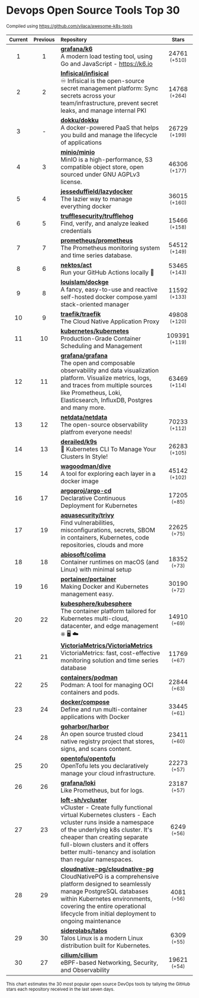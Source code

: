 # Devops Open Source Tools Top 30
<sup>Compiled using https://github.com/vilaca/awesome-k8s-tools</sup>
<div align="center">

|<sub>Current</sub>|<sub>Previous</sub>|<sub>Repository</sub>|<sub>Stars</sub>|
|:---:|:---:|:---|:---:|
|1|1|[**grafana/k6**](https://github.com/grafana/k6)<br/>A modern load testing tool, using Go and JavaScript - https://k6.io|24761 <sup>(+510)</sup>|
|2|2|[**Infisical/infisical**](https://github.com/Infisical/infisical)<br/>♾ Infisical is the open-source secret management platform: Sync secrets across your team/infrastructure, prevent secret leaks, and manage internal PKI|14768 <sup>(+264)</sup>|
|3|-|[**dokku/dokku**](https://github.com/dokku/dokku)<br/>A docker-powered PaaS that helps you build and manage the lifecycle of applications|26729 <sup>(+199)</sup>|
|4|3|[**minio/minio**](https://github.com/minio/minio)<br/>MinIO is a high-performance, S3 compatible object store, open sourced under GNU AGPLv3 license.|46306 <sup>(+177)</sup>|
|5|4|[**jesseduffield/lazydocker**](https://github.com/jesseduffield/lazydocker)<br/>The lazier way to manage everything docker|36015 <sup>(+160)</sup>|
|6|5|[**trufflesecurity/trufflehog**](https://github.com/trufflesecurity/trufflehog)<br/>Find, verify, and analyze leaked credentials|15466 <sup>(+158)</sup>|
|7|7|[**prometheus/prometheus**](https://github.com/prometheus/prometheus)<br/>The Prometheus monitoring system and time series database.|54512 <sup>(+149)</sup>|
|8|6|[**nektos/act**](https://github.com/nektos/act)<br/>Run your GitHub Actions locally 🚀|53465 <sup>(+143)</sup>|
|9|8|[**louislam/dockge**](https://github.com/louislam/dockge)<br/>A fancy, easy-to-use and reactive self-hosted docker compose.yaml stack-oriented manager|11592 <sup>(+133)</sup>|
|10|9|[**traefik/traefik**](https://github.com/traefik/traefik)<br/>The Cloud Native Application Proxy|49808 <sup>(+120)</sup>|
|11|10|[**kubernetes/kubernetes**](https://github.com/kubernetes/kubernetes)<br/>Production-Grade Container Scheduling and Management|109391 <sup>(+119)</sup>|
|12|11|[**grafana/grafana**](https://github.com/grafana/grafana)<br/>The open and composable observability and data visualization platform. Visualize metrics, logs, and traces from multiple sources like Prometheus, Loki, Elasticsearch, InfluxDB, Postgres and many more. |63469 <sup>(+114)</sup>|
|13|12|[**netdata/netdata**](https://github.com/netdata/netdata)<br/>The open-source observability platfrom everyone needs!|70233 <sup>(+112)</sup>|
|14|13|[**derailed/k9s**](https://github.com/derailed/k9s)<br/>🐶 Kubernetes CLI To Manage Your Clusters In Style!|26283 <sup>(+105)</sup>|
|15|14|[**wagoodman/dive**](https://github.com/wagoodman/dive)<br/>A tool for exploring each layer in a docker image|45142 <sup>(+102)</sup>|
|16|17|[**argoproj/argo-cd**](https://github.com/argoproj/argo-cd)<br/>Declarative Continuous Deployment for Kubernetes|17205 <sup>(+85)</sup>|
|17|19|[**aquasecurity/trivy**](https://github.com/aquasecurity/trivy)<br/>Find vulnerabilities, misconfigurations, secrets, SBOM in containers, Kubernetes, code repositories, clouds and more|22625 <sup>(+75)</sup>|
|18|18|[**abiosoft/colima**](https://github.com/abiosoft/colima)<br/>Container runtimes on macOS (and Linux) with minimal setup|18352 <sup>(+73)</sup>|
|19|16|[**portainer/portainer**](https://github.com/portainer/portainer)<br/>Making Docker and Kubernetes management easy.|30190 <sup>(+72)</sup>|
|20|22|[**kubesphere/kubesphere**](https://github.com/kubesphere/kubesphere)<br/>The container platform tailored for Kubernetes multi-cloud, datacenter, and edge management ⎈ 🖥 ☁️|14910 <sup>(+69)</sup>|
|21|21|[**VictoriaMetrics/VictoriaMetrics**](https://github.com/VictoriaMetrics/VictoriaMetrics)<br/>VictoriaMetrics: fast, cost-effective monitoring solution and time series database|11769 <sup>(+67)</sup>|
|22|25|[**containers/podman**](https://github.com/containers/podman)<br/>Podman: A tool for managing OCI containers and pods.|22844 <sup>(+63)</sup>|
|23|24|[**docker/compose**](https://github.com/docker/compose)<br/>Define and run multi-container applications with Docker|33445 <sup>(+61)</sup>|
|24|28|[**goharbor/harbor**](https://github.com/goharbor/harbor)<br/>An open source trusted cloud native registry project that stores, signs, and scans content.|23411 <sup>(+60)</sup>|
|25|20|[**opentofu/opentofu**](https://github.com/opentofu/opentofu)<br/>OpenTofu lets you declaratively manage your cloud infrastructure.|22273 <sup>(+57)</sup>|
|26|26|[**grafana/loki**](https://github.com/grafana/loki)<br/>Like Prometheus, but for logs.|23187 <sup>(+57)</sup>|
|27|23|[**loft-sh/vcluster**](https://github.com/loft-sh/vcluster)<br/>vCluster - Create fully functional virtual Kubernetes clusters - Each vcluster runs inside a namespace of the underlying k8s cluster. It's cheaper than creating separate full-blown clusters and it offers better multi-tenancy and isolation than regular namespaces.|6249 <sup>(+56)</sup>|
|28|29|[**cloudnative-pg/cloudnative-pg**](https://github.com/cloudnative-pg/cloudnative-pg)<br/>CloudNativePG is a comprehensive platform designed to seamlessly manage PostgreSQL databases within Kubernetes environments, covering the entire operational lifecycle from initial deployment to ongoing maintenance|4081 <sup>(+56)</sup>|
|29|30|[**siderolabs/talos**](https://github.com/siderolabs/talos)<br/>Talos Linux is a modern Linux distribution built for Kubernetes.|6309 <sup>(+55)</sup>|
|30|27|[**cilium/cilium**](https://github.com/cilium/cilium)<br/>eBPF-based Networking, Security, and Observability|19621 <sup>(+54)</sup>|


</div>

<sub>This chart estimates the 30 most popular open source DevOps tools by tallying the GitHub stars each repository received in the last seven days.</sub>
